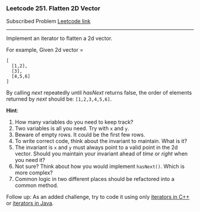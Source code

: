### Leetcode 251. Flatten 2D Vector
Subscribed Problem
[Leetcode link](https://leetcode.com/problems/flatten-2d-vector/)

---

Implement an iterator to flatten a 2d vector.

For example,
Given 2d vector =
```
[
  [1,2],
  [3],
  [4,5,6]
]
```


By calling <em>next</em> repeatedly until <em>hasNext</em>  returns false, the order of elements returned by <em>next</em> should be: `[1,2,3,4,5,6]`.

<strong>Hint</strong>:
<ol>
<li>How many variables do you need to keep track?</li>
<li>Two variables is all you need. Try with <code>x</code> and <code>y</code>.</li>
<li>Beware of empty rows. It could be the first few rows.</li>
<li>To write correct code, think about the invariant to maintain. What is it?</li>
<li>The invariant is <code>x</code> and <code>y</code> must always point to a valid point in the 2d vector. Should you maintain your invariant  ahead of <em>time</em> or <em>right</em> when you need it?</li>
<li>Not sure? Think about how you would implement <code>hasNext()</code>. Which is more complex?</li>
<li>Common logic in two different places should be refactored into a common method.</li>
</ol>

Follow up:
As an added challenge, try to code it using only [iterators in C++](http://www.cplusplus.com/reference/iterator/iterator/) or [iterators in Java](http://docs.oracle.com/javase/7/docs/api/java/util/Iterator.html).
